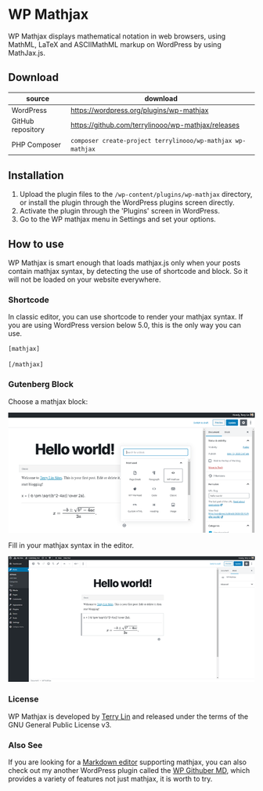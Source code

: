 # WP Mathjax

WP Mathjax displays mathematical notation in web browsers, using MathML, LaTeX and ASCIIMathML markup on WordPress by using MathJax.js.

## Download

| source | download | 
| --- | --- | 
| WordPress | https://wordpress.org/plugins/wp-mathjax |
| GitHub repository | https://github.com/terrylinooo/wp-mathjax/releases | 
| PHP Composer | `composer create-project terrylinooo/wp-mathjax wp-mathjax` |

## Installation

1. Upload the plugin files to the `/wp-content/plugins/wp-mathjax` directory, or install the plugin through the WordPress plugins screen directly.
2. Activate the plugin through the 'Plugins' screen in WordPress.
3. Go to the WP mathjax menu in Settings and set your options.

## How to use

WP Mathjax is smart enough that loads mathjax.js only when your posts contain mathjax syntax, by detecting the use of shortcode and block. So it will not be loaded on your website everywhere.

### Shortcode

In classic editor, you can use shortcode to render your mathjax syntax. If you are using WordPress version below 5.0, this is the only way you can use.


```
[mathjax]

[/mathjax]
```

### Gutenberg Block

Choose a mathjax block:

![](assets/example-gutenberg-block-1.png)

Fill in your mathjax syntax in the editor.

![](assets/example-gutenberg-block-2.png)

### License

WP Mathjax is developed by [Terry Lin](https://terryl.in) and released under the terms of the GNU General Public License v3.

### Also See

If you are looking for a [Markdown editor](https://wordpress.org/plugins/wp-githuber-md/) supporting mathjax, you can also check out my another WordPress plugin called the [WP Githuber MD](https://github.com/terrylinooo/githuber-md), which provides a variety of features not just mathjax, it is worth to try.
